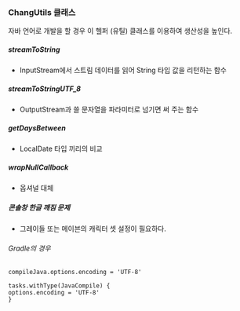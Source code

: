 ### ChangUtils 클래스
자바 언어로 개발을 할 경우 이 헬퍼 (유틸) 클래스를 이용하여 생산성을 높인다.

##### streamToString
- InputStream에서 스트림 데이터를 읽어 String 타입 값을 리턴하는 함수

##### streamToStringUTF_8
- OutputStream과 쓸 문자열을 파라미터로 넘기면 써 주는 함수

##### getDaysBetween
- LocalDate 타입 끼리의 비교
##### wrapNullCallback
- 옵셔널 대체
##### 콘솔창 한글 깨짐 문제
- 그레이들 또는 메이븐의 캐릭터 셋 설정이 필요하다.
###### Gradle의 경우
```
compileJava.options.encoding = 'UTF-8'

tasks.withType(JavaCompile) {
options.encoding = 'UTF-8'
}
```